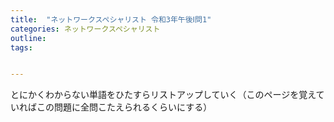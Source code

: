 ```yaml
---
title:  "ネットワークスペシャリスト 令和3年午後Ⅰ問1"
categories: ネットワークスペシャリスト
outline: 
tags:


---
```



とにかくわからない単語をひたすらリストアップしていく（このページを覚えていればこの問題に全問こたえられるくらいにする）
